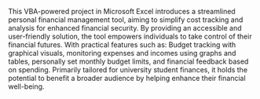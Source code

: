 This VBA-powered project in Microsoft Excel introduces a streamlined personal financial management tool, aiming to simplify cost tracking and analysis for enhanced financial security. 
By providing an accessible and user-friendly solution, the tool empowers individuals to take control of their financial futures. 
With practical features such as: Budget tracking with graphical visuals, monitoring expenses and incomes using graphs and tables, personally set monthly budget limits, and financial feedback based on spending.
Primarily tailored for university student finances, it holds the potential to benefit a broader audience by helping enhance their financial well-being.
